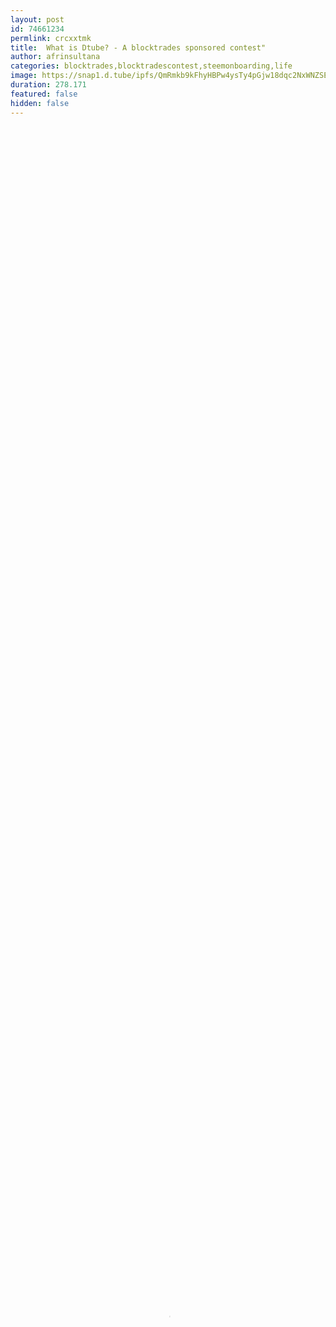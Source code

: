 ```yaml
---
layout: post
id: 74661234
permlink: crcxxtmk
title:  What is Dtube? - A blocktrades sponsored contest"
author: afrinsultana
categories: blocktrades,blocktradescontest,steemonboarding,life
image: https://snap1.d.tube/ipfs/QmRmkb9kFhyHBPw4ysTy4pGjw18dqc2NxWNZSE5WfV335b
duration: 278.171
featured: false
hidden: false
---
```

    
<video poster="https://snap1.d.tube/ipfs/QmRmkb9kFhyHBPw4ysTy4pGjw18dqc2NxWNZSE5WfV335b" autoplay="" id="player_html5_api" class="vjs-tech" style="width: 100%; height: 100%;" tabindex="-1" src="https://video.dtube.top/ipfs/Qma6v94HkpqD5S1dwN2RsJKdYiAWZA3rfGXX79bXFFrZ7G"></video>

dtube is the most popular and most used Dapp built on the Steem blockchain.We seen Many steemian use it to post their video content.This dapp suport people for good vedio content.Also people share there vedio content here so easily.Also from others vlog people can learn many things. And can increase their knowledge. Its have own webseit thats name d.tube Also its steemit username also @dtube. Also for information you can check my link that given already.I already putted there every important link i hope that will help you guys.
Any steemian and new user can get success here for their good vedio content.So i will say try it and get support from dtube. 


**Some Important Link:**
[Website](https://about.d.tube/)
[Steemit]( https://steemit.com/@dtube)
[Discord]( https://discord.gg/zMDVZRj)
[GitHub]( https://github.com/dtube)
[Reddit]( https://www.reddit.com/r/dtube)
[Twitter](https://twitter.com/DTube_Official)
-----
If anyone want to join @blocktradessponsoring contest, [Check here for details](https://steemit.com/dtube/@coruscate/jyiuh3ih)
-----


<a href='https://steemit.com/@afrinsultana' title=''><img src='https://cdn.steemitimages.com/DQmPKN2rsjG7fw61zQDqW5e8HSaTHdRKbBUAUb3RsA15onC/20190418_011808.gif' alt='' title='Hosted by imgur.com' /></a>
made by @prettynicevideo


![KczEKm4dFpmUs56bvv.gif](https://cdn.steemitimages.com/DQmbSuKJFNQuUyKVzBKmyiCCt2rG2JSfX6UUbDXQnXqVJTr/KczEKm4dFpmUs56bvv.gif)


----



[Music source](Young Love by LiQWYD | https://www.instagram.com/liqwyd
Music promoted by https://www.free-stock-music.com
Creative Commons Attribution 3.0 Unported License
https://creativecommons.org/licenses/by/3.0/deed.en_US)
